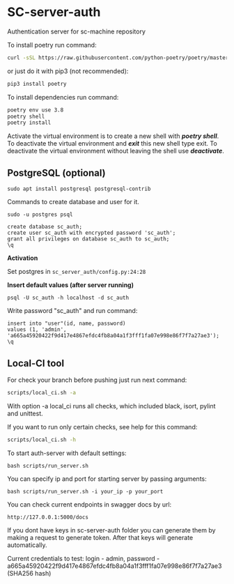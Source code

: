 # SC-server-auth
Authentication server for sc-machine repository

To install poetry run command:
```sh
curl -sSL https://raw.githubusercontent.com/python-poetry/poetry/master/get-poetry.py | python3 - 
```
or just do it with pip3 (not recommended):
```sh
pip3 install poetry
```

To install dependencies run command:
```sh
poetry env use 3.8
poetry shell
poetry install
```

Activate the virtual environment is to create a new shell with **_poetry shell_**. 
To deactivate the virtual environment and **_exit_** this new shell type exit. 
To deactivate the virtual environment without leaving the shell use **_deactivate_**.

## PostgreSQL (optional)

```shell
sudo apt install postgresql postgresql-contrib
```

Commands to create database and user for it.

```shell
sudo -u postgres psql
```

```postgresql
create database sc_auth;
create user sc_auth with encrypted password 'sc_auth';
grant all privileges on database sc_auth to sc_auth;
\q
```

**Activation**

Set postgres in `sc_server_auth/config.py:24:28`  <!--- temporally, config in progress -->

**Insert default values (after server running)**

```shell
psql -U sc_auth -h localhost -d sc_auth
```

Write password "sc_auth" and run command:

```postgresql
insert into "user"(id, name, password)
values (1, 'admin', 'a665a45920422f9d417e4867efdc4fb8a04a1f3fff1fa07e998e86f7f7a27ae3');
\q
```

## Local-CI tool

For check your branch before pushing just run next command:
```sh
scripts/local_ci.sh -a
```
With option -a local_ci runs all checks, which included black, isort, pylint and unittest. 

If you want to run only certain checks, see help for this command:

```sh
scripts/local_ci.sh -h
```

To start auth-server with default settings:
```
bash scripts/run_server.sh
```

You can specify ip and port for starting server by passing arguments:
```
bash scripts/run_server.sh -i your_ip -p your_port
```

You can check current endpoints in swagger docs by url:
```
http://127.0.0.1:5000/docs
```

If you dont have keys in sc-server-auth folder you can generate them by making a request to generate token. After that keys will generate automatically.

Current credentials to test: 
login - admin, password - a665a45920422f9d417e4867efdc4fb8a04a1f3fff1fa07e998e86f7f7a27ae3 (SHA256 hash)
